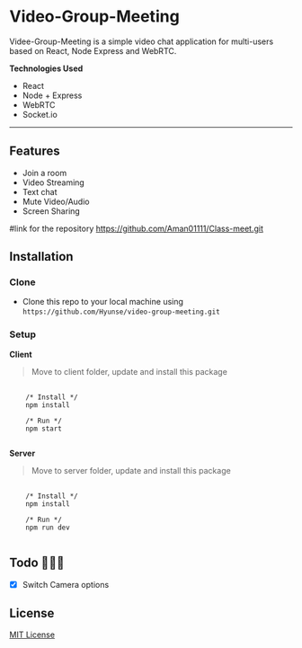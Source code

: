 # Video-Group-Meeting

Videe-Group-Meeting is a simple video chat application for multi-users based on React, Node Express and WebRTC.



**Technologies Used**

- React
- Node + Express
- WebRTC
- Socket.io
  


---

## Features

- Join a room
- Video Streaming
- Text chat
- Mute Video/Audio
- Screen Sharing

#link for the repository
https://github.com/Aman01111/Class-meet.git



## Installation
### Clone
- Clone this repo to your local machine using `https://github.com/Hyunse/video-group-meeting.git`

### Setup
**Client**
> Move to client folder, update and install this package
<pre>
  <code>
    /* Install */
    npm install
    
    /* Run */
    npm start
  </code>
</pre>

**Server**
> Move to server folder, update and install this package
<pre>
  <code>
    /* Install */
    npm install
    
    /* Run */
    npm run dev
  </code>
</pre>

## Todo 🔨🔨🔨

- [x] Switch Camera options

## License
[MIT License](./LICENSE)
